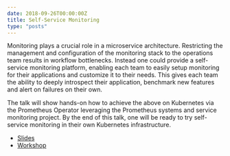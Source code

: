```yaml
---
date: 2018-09-26T00:00:00Z
title: Self-Service Monitoring
type: "posts"
---
```


Monitoring plays a crucial role in a microservice architecture. Restricting the
management and configuration of the monitoring stack to the operations team
results in workflow bottlenecks. Instead one could provide a self-service
monitoring platform, enabling each team to easily setup monitoring for their
applications and customize it to their needs. This gives each team the ability
to deeply introspect their application, benchmark new features and alert on
failures on their own.

The talk will show hands-on how to achieve the above on Kubernetes via the
Prometheus Operator leveraging the Prometheus systems and service monitoring
project. By the end of this talk, one will be ready to try self-service
monitoring in their own Kubernetes infrastructure.

- [Slides](/static/self-service-monitoring.pdf)
- [Workshop](https://github.com/mxinden/self-service-monitoring-workshop)
